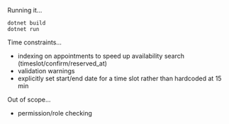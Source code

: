 Running it...

```
dotnet build
dotnet run
```

Time constraints...

- indexing on appointments to speed up availability search (timeslot/confirm/reserved_at)
- validation warnings
- explicitly set start/end date for a time slot rather than hardcoded at 15 min

Out of scope...

- permission/role checking
